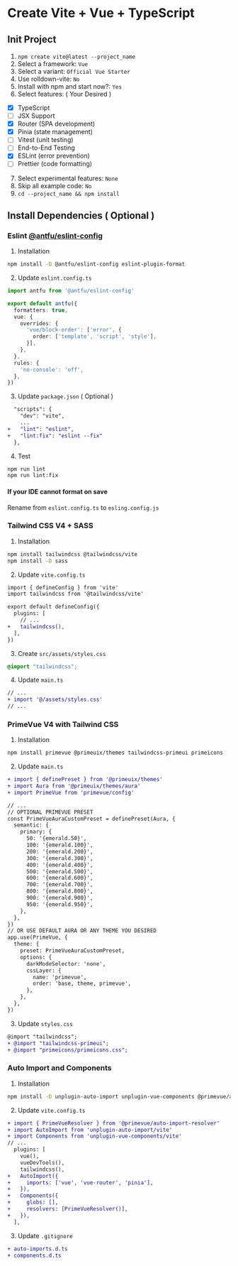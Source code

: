# Create Vite + Vue + TypeScript

## Init Project
1. `npm create vite@latest --project_name`
2. Select a framework: `Vue`
3. Select a variant: `Official Vue Starter`
4. Use rolldown-vite: `No`
5. Install with npm and start now?: `Yes`
6. Select features: ( Your Desired )
- [x] TypeScript
- [ ] JSX Support
- [x] Router (SPA development)
- [x] Pinia (state management)
- [ ] Vitest (unit testing)
- [ ] End-to-End Testing
- [x] ESLint (error prevention)
- [ ] Prettier (code formatting)
7. Select experimental features: `None`
8. Skip all example code: `No`
9. `cd --project_name && npm install`

## Install Dependencies ( Optional )
### Eslint [@antfu/eslint-config](https://github.com/antfu/eslint-config)

1. Installation
```sh
npm install -D @antfu/eslint-config eslint-plugin-format
```
2. Update `eslint.config.ts`
```ts
import antfu from '@antfu/eslint-config'

export default antfu({
  formatters: true,
  vue: {
    overrides: {
      'vue/block-order': ['error', {
        order: ['template', 'script', 'style'],
      }],
    },
  },
  rules: {
    'no-console': 'off',
  },
})

```
3. Update `package.json` ( Optional )
```diff
  "scripts": {
    "dev": "vite",
    ...
+   "lint": "eslint",
+   "lint:fix": "eslint --fix"
  },
```
4. Test
```sh
npm run lint
npm run lint:fix
```
#### If your IDE cannot format on save
Rename from `eslint.config.ts` to `esling.config.js`

### Tailwind CSS V4 + SASS
1. Installation
```sh
npm install tailwindcss @tailwindcss/vite
npm install -D sass
```
2. Update `vite.config.ts`
```diff
import { defineConfig } from 'vite'
import tailwindcss from '@tailwindcss/vite'

export default defineConfig({
  plugins: [
    // ...
+   tailwindcss(),
  ],
})
```
3. Create `src/assets/styles.css`
```css
@import "tailwindcss";
```
4. Update `main.ts`
```diff
// ...
+ import '@/assets/styles.css'
// ...
```
### PrimeVue V4 with Tailwind CSS
1. Installation
```sh
npm install primevue @primeuix/themes tailwindcss-primeui primeicons
```
2. Update `main.ts`
```diff
+ import { definePreset } from '@primeuix/themes'
+ import Aura from '@primeuix/themes/aura'
+ import PrimeVue from 'primevue/config'

// ...
// OPTIONAL PRIMEVUE PRESET
const PrimeVueAuraCustomPreset = definePreset(Aura, {
  semantic: {
    primary: {
      50: '{emerald.50}',
      100: '{emerald.100}',
      200: '{emerald.200}',
      300: '{emerald.300}',
      400: '{emerald.400}',
      500: '{emerald.500}',
      600: '{emerald.600}',
      700: '{emerald.700}',
      800: '{emerald.800}',
      900: '{emerald.900}',
      950: '{emerald.950}',
    },
  },
})
// OR USE DEFAULT AURA OR ANY THEME YOU DESIRED
app.use(PrimeVue, {
  theme: {
    preset: PrimeVueAuraCustomPreset,
    options: {
      darkModeSelector: 'none',
      cssLayer: {
        name: 'primevue',
        order: 'base, theme, primevue',
      },
    },
  },
})
```
3. Update `styles.css`
```diff
@import "tailwindcss";
+ @import "tailwindcss-primeui";
+ @import "primeicons/primeicons.css";
```

### Auto Import and Components
1. Installation
```sh
npm install -D unplugin-auto-import unplugin-vue-components @primevue/auto-import-resolver   
```
2. Update `vite.config.ts`
```diff
+ import { PrimeVueResolver } from '@primevue/auto-import-resolver'
+ import AutoImport from 'unplugin-auto-import/vite'
+ import Components from 'unplugin-vue-components/vite'
// ...
  plugins: [
    vue(),
    vueDevTools(),
    tailwindcss(),
+   AutoImport({
+     imports: ['vue', 'vue-router', 'pinia'],
+   }),
+   Components({
+     globs: [],
+     resolvers: [PrimeVueResolver()],
+   }),
  ],
```
3. Update `.gitignore`
```diff
+ auto-imports.d.ts
+ components.d.ts
```
